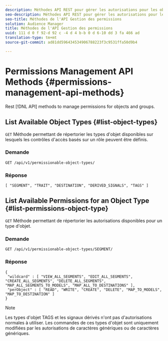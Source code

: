 ```yaml
---
description: Méthodes API REST pour gérer les autorisations pour les objets et les groupes.
seo-description: Méthodes API REST pour gérer les autorisations pour les objets et les groupes.
seo-title: Méthodes de l'API Gestion des permissions
solution: Audience Manager
title: Méthodes de l'API Gestion des permissions
uuid: 111 d 0 f 92-d 92 c -4 d 4 b-b 0 d 6-10 dd 3 fa 466 ad
translation-type: tm+mt
source-git-commit: ad81dd596434534906788223f3c9531ffa50d9b4

---
```



# Permissions Management API Methods {#permissions-management-api-methods}

Rest [!DNL API] methods to manage permissions for objects and groups.

<!-- c_rest_api_perm_man.xml -->

## List Available Object Types {#list-object-types}

`GET` Méthode permettant de répertorier les types d'objet disponibles sur lesquels les contrôles d'accès basés sur un rôle peuvent être définis.

<!-- r_rest_api_perm_list.xml -->

### Demande

`GET /api/v1/permissionable-object-types/`

### Réponse

```
[ "SEGMENT", "TRAIT", "DESTINATION", "DERIVED_SIGNALS", "TAGS" ]
```

## List Available Permissions for an Object Type {#list-permissions-object-type}

`GET` Méthode permettant de répertorier les autorisations disponibles pour un type d'objet.

<!-- r_rest_api_perm_list_perms.xml -->

### Demande

`GET /api/v1/permissionable-object-types/SEGMENT/`

### Réponse

```
{ 
 "wildcard" : [ "VIEW_ALL_SEGMENTS", "EDIT_ALL_SEGMENTS", "CREATE_ALL_SEGMENTS", "DELETE_ALL_SEGMENTS", "MAP_ALL_SEGMENTS_TO_MODELS", "MAP_ALL_TO_DESTINATIONS" ], 
 "perObject" : [ "READ", "WRITE", "CREATE", "DELETE", "MAP_TO_MODELS", "MAP_TO_DESTINATION" ]
}
```

>[!NOTE]
>
>Les types d'objet TAGS et les signaux dérivés n'ont pas d'autorisations normales à utiliser. Les commandes de ces types d'objet sont uniquement modifiées par les autorisations de caractères génériques ou de caractères génériques.